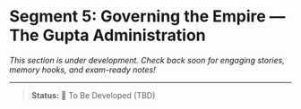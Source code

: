 # Segment 5: Governing the Empire — The Gupta Administration

*This section is under development. Check back soon for engaging stories, memory hooks, and exam-ready notes!*

---

> **Status:** 🚧 To Be Developed (TBD)
